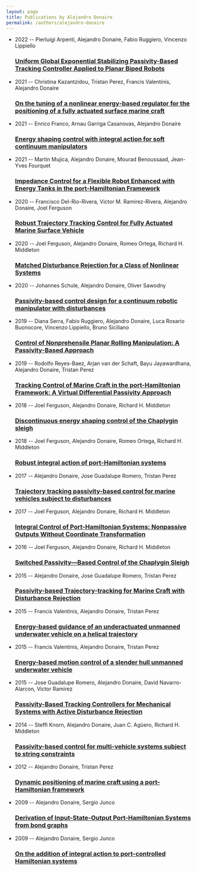 ```yaml
---
layout: page
title: Publications by Alejandro Donaire
permalink: /authors/alejandro-donaire
---
```


<ul class="post-list">
<li><span class='post-meta'>2022 -- Pierluigi Arpenti, Alejandro Donaire, Fabio Ruggiero, Vincenzo Lippiello</span><h3><a class='post-link' href="{{ site.baseurl }}/uniform-global-exponential-stabilizing-passivity-based-tracking-controller-applied-to-planar-biped-robots">Uniform Global Exponential Stabilizing Passivity-Based Tracking Controller Applied to Planar Biped Robots</a></h3></li>
<li><span class='post-meta'>2021 -- Christina Kazantzidou, Tristan Perez, Francis Valentinis, Alejandro Donaire</span><h3><a class='post-link' href="{{ site.baseurl }}/on-the-tuning-of-a-nonlinear-energy-based-regulator-for-the-positioning-of-a-fully-actuated-surface-marine-craft">On the tuning of a nonlinear energy‐based regulator for the positioning of a fully actuated surface marine craft</a></h3></li>
<li><span class='post-meta'>2021 -- Enrico Franco, Arnau Garriga Casanovas, Alejandro Donaire</span><h3><a class='post-link' href="{{ site.baseurl }}/energy-shaping-control-with-integral-action-for-soft-continuum-manipulators">Energy shaping control with integral action for soft continuum manipulators</a></h3></li>
<li><span class='post-meta'>2021 -- Martin Mujica, Alejandro Donaire, Mourad Benoussaad, Jean-Yves Fourquet</span><h3><a class='post-link' href="{{ site.baseurl }}/impedance-control-for-a-flexible-robot-enhanced-with-energy-tanks-in-the-port-hamiltonian-framework">Impedance Control for a Flexible Robot Enhanced with Energy Tanks in the port-Hamiltonian Framework</a></h3></li>
<li><span class='post-meta'>2020 -- Francisco Del-Rio-Rivera, Victor M. Ramirez-Rivera, Alejandro Donaire, Joel Ferguson</span><h3><a class='post-link' href="{{ site.baseurl }}/robust-trajectory-tracking-control-for-fully-actuated-marine-surface-vehicle">Robust Trajectory Tracking Control for Fully Actuated Marine Surface Vehicle</a></h3></li>
<li><span class='post-meta'>2020 -- Joel Ferguson, Alejandro Donaire, Romeo Ortega, Richard H. Middleton</span><h3><a class='post-link' href="{{ site.baseurl }}/matched-disturbance-rejection-for-a-class-of-nonlinear-systems">Matched Disturbance Rejection for a Class of Nonlinear Systems</a></h3></li>
<li><span class='post-meta'>2020 -- Johannes Schule, Alejandro Donaire, Oliver Sawodny</span><h3><a class='post-link' href="{{ site.baseurl }}/passivity-based-control-design-for-a-continuum-robotic-manipulator-with-disturbances">Passivity-based control design for a continuum robotic manipulator with disturbances</a></h3></li>
<li><span class='post-meta'>2019 -- Diana Serra, Fabio Ruggiero, Alejandro Donaire, Luca Rosario Buonocore, Vincenzo Lippiello, Bruno Siciliano</span><h3><a class='post-link' href="{{ site.baseurl }}/control-of-nonprehensile-planar-rolling-manipulation-a-passivity-based-approach">Control of Nonprehensile Planar Rolling Manipulation: A Passivity-Based Approach</a></h3></li>
<li><span class='post-meta'>2019 -- Rodolfo Reyes-Baez, Arjan van der Schaft, Bayu Jayawardhana, Alejandro Donaire, Tristan Perez</span><h3><a class='post-link' href="{{ site.baseurl }}/tracking-control-of-marine-craft-in-the-port-hamiltonian-framework-a-virtual-differential-passivity-approach">Tracking Control of Marine Craft in the port-Hamiltonian Framework: A Virtual Differential Passivity Approach</a></h3></li>
<li><span class='post-meta'>2018 -- Joel Ferguson, Alejandro Donaire, Richard H. Middleton</span><h3><a class='post-link' href="{{ site.baseurl }}/discontinuous-energy-shaping-control-of-the-chaplygin-sleigh">Discontinuous energy shaping control of the Chaplygin sleigh</a></h3></li>
<li><span class='post-meta'>2018 -- Joel Ferguson, Alejandro Donaire, Romeo Ortega, Richard H. Middleton</span><h3><a class='post-link' href="{{ site.baseurl }}/robust-integral-action-of-port-hamiltonian-systems">Robust integral action of port-Hamiltonian systems</a></h3></li>
<li><span class='post-meta'>2017 -- Alejandro Donaire, Jose Guadalupe Romero, Tristan Perez</span><h3><a class='post-link' href="{{ site.baseurl }}/trajectory-tracking-passivity-based-control-for-marine-vehicles-subject-to-disturbances">Trajectory tracking passivity-based control for marine vehicles subject to disturbances</a></h3></li>
<li><span class='post-meta'>2017 -- Joel Ferguson, Alejandro Donaire, Richard H. Middleton</span><h3><a class='post-link' href="{{ site.baseurl }}/integral-control-of-port-hamiltonian-systems-nonpassive-outputs-without-coordinate-transformation">Integral Control of Port-Hamiltonian Systems: Nonpassive Outputs Without Coordinate Transformation</a></h3></li>
<li><span class='post-meta'>2016 -- Joel Ferguson, Alejandro Donaire, Richard H. Middleton</span><h3><a class='post-link' href="{{ site.baseurl }}/switched-passivity-based-control-of-the-chaplygin-sleigh">Switched Passivity—Based Control of the Chaplygin Sleigh</a></h3></li>
<li><span class='post-meta'>2015 -- Alejandro Donaire, Jose Guadalupe Romero, Tristan Perez</span><h3><a class='post-link' href="{{ site.baseurl }}/passivity-based-trajectory-tracking-for-marine-craft-with-disturbance-rejection">Passivity-based Trajectory-tracking for Marine Craft with Disturbance Rejection</a></h3></li>
<li><span class='post-meta'>2015 -- Francis Valentinis, Alejandro Donaire, Tristan Perez</span><h3><a class='post-link' href="{{ site.baseurl }}/energy-based-guidance-of-an-underactuated-unmanned-underwater-vehicle-on-a-helical-trajectory">Energy-based guidance of an underactuated unmanned underwater vehicle on a helical trajectory</a></h3></li>
<li><span class='post-meta'>2015 -- Francis Valentinis, Alejandro Donaire, Tristan Perez</span><h3><a class='post-link' href="{{ site.baseurl }}/energy-based-motion-control-of-a-slender-hull-unmanned-underwater-vehicle">Energy-based motion control of a slender hull unmanned underwater vehicle</a></h3></li>
<li><span class='post-meta'>2015 -- Jose Guadalupe Romero, Alejandro Donaire, David Navarro-Alarcon, Victor Ramirez</span><h3><a class='post-link' href="{{ site.baseurl }}/passivity-based-tracking-controllers-for-mechanical-systems-with-active-disturbance-rejection">Passivity-Based Tracking Controllers for Mechanical Systems with Active Disturbance Rejection</a></h3></li>
<li><span class='post-meta'>2014 -- Steffi Knorn, Alejandro Donaire, Juan C. Agüero, Richard H. Middleton</span><h3><a class='post-link' href="{{ site.baseurl }}/passivity-based-control-for-multi-vehicle-systems-subject-to-string-constraints">Passivity-based control for multi-vehicle systems subject to string constraints</a></h3></li>
<li><span class='post-meta'>2012 -- Alejandro Donaire, Tristan Perez</span><h3><a class='post-link' href="{{ site.baseurl }}/dynamic-positioning-of-marine-craft-using-a-port-hamiltonian-framework">Dynamic positioning of marine craft using a port-Hamiltonian framework</a></h3></li>
<li><span class='post-meta'>2009 -- Alejandro Donaire, Sergio Junco</span><h3><a class='post-link' href="{{ site.baseurl }}/derivation-of-input-state-output-port-hamiltonian-systems-from-bond-graphs">Derivation of Input-State-Output Port-Hamiltonian Systems from bond graphs</a></h3></li>
<li><span class='post-meta'>2009 -- Alejandro Donaire, Sergio Junco</span><h3><a class='post-link' href="{{ site.baseurl }}/on-the-addition-of-integral-action-to-port-controlled-hamiltonian-systems">On the addition of integral action to port-controlled Hamiltonian systems</a></h3></li>

</ul>
